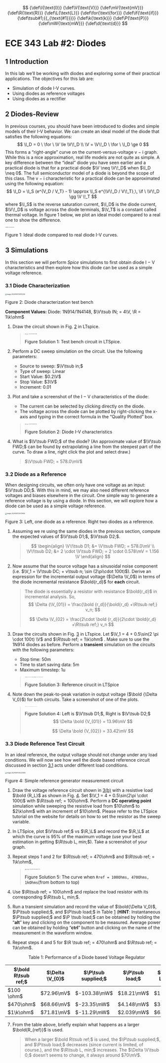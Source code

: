 $$
{\def\I{\text{I}}}
{\def\V{\text{V}}}
{\def\mV{\text{mV}}}
{\def\R{\text{R}}}
{\def\L{\text{L}}}
{\def\for{\text{for}}}
{\def\if{\text{if}}}
{\def\tsub#1;{{_{\text{#1}}}}}
{\def\k{\text{k}}}
{\def\P{\text{P}}}
{\def\mW{\text{mW}}}
{\def\d{\text{d}}}
$$
# ECE 343 Lab #2: Diodes

## <a id="1"></a>1   Introduction

In this lab we’ll be working with diodes and exploring some of their practical applications. The objectives for this lab are:

* Simulation of diode I-V curves.
* Using diodes as reference voltages
* Using diodes as a rectifier

## <a id="2"></a>2   Diodes-Review

In previous courses, you should have been introduced to diodes and simple models of their I-V behavior. We can create an ideal model of the diode that satisfies the following equations:
$$
\I_D = 0 \ \for \ \V \le \V\!_D \\
\V = \V\!_D \ \for \ \I_D \ge 0
$$
This forms a “right-angle” curve on the current-versus-voltage v $-$ i graph. While this is a nice approximation, real life models are not quite as simple. A key difference between the “ideal” diode you have seen earlier and a practical diode is that for a practical diode $\V \neq \V\!_D$ when $\I_D \neq 0$. The full semiconductor model of a diode is beyond the scope of this class. The v $-$ i characteristic for a practical diode can be approximated using the following equation:
$$
\I_D = \I_S (e^{V_D / V_T} - 1) \approx \I_S e^{\V\!_D / V\!_T},\, \if \ \V\!_D \gg \V
\!_T
$$
where $\I_S$ is the reverse saturation current, $\I_D$ is the diode current, $\V\!_D$ is voltage across the diode terminals, $\V_T$ is a constant called thermal voltage. In figure <a name="red">1</a> below, we plot an ideal model compared to a real one to show the difference.

<img src="./Lab 2.assets/image-20241001125952787.png" alt="image-20241001125952787" style="zoom: 15%;" id="figure_1"/>

<a name="center black block pad-bottom small">Figure 1: Ideal diode compared to real diode I-V curves.</a>

<div name="page-break"></div>

## <a id="3"></a>3   Simulations

In this section we will perform *Spice* simulations to first obtain diode I $-$ V characteristics and then explore how this diode can be used as a simple voltage reference.

### <a id="3.1"></a>3.1   Diode Characterization

<img src="./Lab 2.assets/image-20241001130051218.png" alt="image-20241001130051218" style="zoom:33%;" id="figure_2"/>

<a name="center black block pad-bottom small">Figure 2: Diode characterization test bench</a>

**Component Values:** Diode: 1N914/1N4148, $\V\tsub IN; = 4\V, \R = 1\k\ohm$

1. Draw the circuit shown in Fig. <a name="red" href="#figure_2">2</a> in LTspice.

   ><img src="./Lab 2.assets/image-20241001133140985.png" alt="image-20241001133140985" style="zoom:20%;" />
   >
   ><a name="center black block pad-bottom small">Figure Solution 1: Test bench circuit in LTSpice.</a>

2. Perform a DC sweep simulation on the circuit. Use the following parameters:

   * Source to sweep: $\V\tsub in;$
   * Type of sweep: Linear
   * Start Value: $0.2\V$
   * Stop Value: $3\V$
   * Increment: $0.01$


3. Plot and take a screenshot of the I $-$ V characteristics of the diode:

   * The current can be selected by clicking directly on the diode.
   * The voltage across the diode can be plotted by right-clicking the x-axis and typing in the correct formula in the “Quality Plotted” box.

   ><img src="./Lab 2.assets/image-20241001132912330.png" alt="image-20241001132912330" style="zoom: 20%;" />
   >
   ><a name="center black block pad-bottom small">Figure Solution 2: Diode I-V characteristics</a>

4. What is $\V\tsub FWD;$ of the diode? (An approximate value of $\V\tsub FWD;$ can be found by extrapolating a line from the steepest part of the curve. To draw a line, right click the plot and select draw.)

   > $\V\tsub FWD; = 578.0\mV$

<div name="page-break"></div>

### <a id="3.2"></a>3.2   Diode as a Reference

When designing circuits, we often only have one voltage as an input: $\V\tsub DD;$. With this in mind, we may also need different reference voltages and biases elsewhere in the circuit. One simple way to generate a reference voltage is by using a diode. In this section, we will explore how a diode can be used as a simple voltage reference.

<img src="./Lab 2.assets/image-20241001130131456.png" alt="image-20241001130131456" style="zoom: 33%;" id="figure_3"/>

<a name="center black block pad-bottom small">Figure 3: Left, one diode as a reference. Right two diodes as a reference.</a>

1. Assuming we re using the same diodes in the previous section, compute the expected values of $\V\tsub D1;$, $\V\tsub D2;$.

   >$$
   >\begin{align}
   >\V\!\tsub D1; &= \V\tsub FWD; = 578.0\mV  \\
   >\V\!\tsub D2; &= 2 \cdot \V\tsub FWD; = 2 \cdot 0.578\mV =  1.156 \V
   >\end{align}
   >$$

2. Now assume that the source voltage has a sinusoidal noise component (i.e. $\V_1 = \V\tsub DC; + v\tsub n; \sin (2\pi\cdot 100t)$). Derive an expression for the incremental output voltage ($\Delta \V_0$) in terms of the diode incremental resistance $\bold{r_d}$ for **each** circuit.

   >The diode is essentially a resistor with resistance $\bold{r_d}$ in incremental analysis. So,
   >$$
   >\Delta {\V_{01}} = \frac{\bold {r_d}}{\bold{r_d} +\R\tsub ref;} v_n;
   >$$
   >
   >$$
   >\Delta \V_{02} = \frac{2\cdot \bold {r_d}}{2\cdot \bold{r_d} +\R\tsub ref;} v_n
   >$$

3. Draw the circuits shown in Fig. <a name="red" href="#figure_3">3</a> in LTspice. Let $\V_1 = 4 + 0.5\sin(2 \pi \cdot 100t) \V$ and $\R\tsub ref; = 1\k\ohm$ . Make sure to use the 1N914 diodes as before. Perform a **transient** simulation on the circuits with the following parameters:

   * Stop time: 50m
   * Time to start saving data: 5m
   * Maximum timestep: 1u

   > <img src="./Lab 2.assets/image-20241001132136856.png" alt="image-20241001132136856" style="zoom: 15%;" /><img src="./Lab 2.assets/image-20241001132330541.png" alt="image-20241001132330541" style="zoom: 15%;" />
   >
   > <a name="center black block pad-bottom small">Figure Solution 3: Reference cirucit in LTSpice</a>

4. Note down the peak-to-peak variation in output voltage ($\bold {\Delta V_0}$) for both circuits. Take a screenshot of one of the plots.

   ><img src="./Lab 2.assets/image-20241001132546314.png" alt="image-20241001132546314" style="zoom:10%;" /><img src="./Lab 2.assets/image-20241001132529435.png" alt="image-20241001132529435" style="zoom:10%;" />
   >
   ><a name="center black block pad-bottom small">Figure Solution 4: Left is $\V\tsub D1;$, Right is $\V\tsub D2;$</a>
   >$$
   >\Delta \bold {V_{01}} = 13.96\mV
   >$$
   >
   >$$
   >\Delta \bold {V_{02}} = 33.42\mV
   >$$

<div name="page-break"></div>

### <a id="3.3"></a>3.3   Diode Reference Test Circuit

In an ideal reference, the output voltage should not change under any load conditions. We will now see how well the diode based reference circuit discussed in section <a name="red" href="#3.1">3.1</a> acts under different load conditions.

<img src="./Lab 2.assets/image-20241001130233935.png" alt="image-20241001130233935" style="zoom:33%;" id="figure_4"/>

<a name="center black block pad-bottom small">Figure 4: Simple reference generator measurement circuit</a>

1. Draw the voltage reference circuit shown in <a name="red" href="#figure_3">3(b)</a> with a resistive load $\bold {R_L}$ as shown in Fig. <a name="red" href="#figure_4">4</a>. Set $\V_1 = 4 + 0.5\sin(2\pi \cdot 100t)$ with $\R\tsub ref; = 100\ohm$. Perform a **DC operating point** simulation while sweeping the resistive load from $10\ohm$ to $2\k\ohm$ with an increment of $10\ohm$. Please refer to the LTSpice tutorial on the website for details on how to set the resistor as the sweep variable.

2. In LTSpice, plot $\V\tsub ref;$ vs $\R_\L$ and record the $\R_\L$ at which the curve is 95% of the maximum voltage (use your best estimation in getting $\R\tsub L, min;$). Take a screenshot of your graph.

3. Repeat steps 1 and 2 for $\R\tsub ref; = 470\ohm$ and $\R\tsub ref; = 1\k\ohm$,

   ><img src="./Lab 2.assets/image-20241001125847701.png" alt="image-20241001125847701" style="zoom:25%;"/>
   >
   ><a name="center black block pad-bottom small">Figure Solution 5: The curve when `Rref = 100Ohms, 470Ohms, 1kOhms`(from bottom to top)</a>


4. Use $\R\tsub ref; = 100\ohm$ and replace the load resistor with its corresponding $\R\tsub L, min;$.

5. Run a transient simulation and record the value of $\bold{\Delta V_0}$, $\P\tsub supplied;$, and $\P\tsub load;$ in Table <a name="red" href="#table-1">1</a> (**HINT**: Instantaneous $\P\tsub supplied;$ and $\P \tsub load;$ can be obtained by holding the “**alt**” key and clicking on the component to be measured. Average power can be obtained by holding “**ctrl**” button and clicking on the name of the measurement in the waveform window.

6. Repeat steps 4 and 5 for $\R \tsub ref; =  470\ohm$ and $\R\tsub ref; = 1\k\ohm$.

   <center id="table-1"> Table 1: Performance of a Diode based Voltage Regulator     </center>

| $\bold R\tsub ref;$ | $\Delta \V_{0}$ | $\P\tsub supplied;$ | $\P\tsub load;$ | $\R\tsub L,min;$ |
| ------------------- | --------------- | ------------------- | --------------- | ---------------- |
| $100 \ohm$          | $72.96\mV$      | $-103.38\mW$        | $18.21\mW$      | $110\ohm$        |
| $470\ohm$           | $68.66\mV$      | $-23.35\mW$         | $4.148\mW$      | $380\ohm$        |
| $1\k\ohm$           | $71.81\mV$      | $-11.29\mW$         | $2.039\mW$      | $680\ohm$        |

7. From the table above, briefly explain what happens as a larger $\bold{R_{ref}}$ is used.

   > When a larger $\bold R\tsub ref;$ is used, the $\P\tsub supplied;$, and $\P\tsub load;$ decreases (since current is limited, of course.), and the $\R\tsub L, min;$ increases. The $\Delta \V\tsub 0;$ doesn’t seems to change, it always around $70\mV$.


